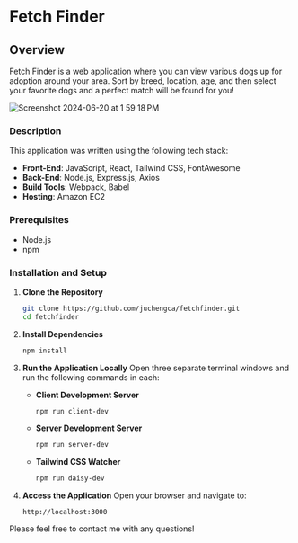 # Fetch Finder

## Overview
Fetch Finder is a web application where you can view various dogs up for adoption around your area. Sort by breed, location, age, and then select your favorite dogs and a perfect match will be found for you! 

![Screenshot 2024-06-20 at 1 59 18 PM](https://github.com/juchengca/fetchfinder/assets/110491010/e48ca0f0-6a03-450f-b90d-2c6d449f0d22)

### Description
This application was written using the following tech stack:
- **Front-End**: JavaScript, React, Tailwind CSS, FontAwesome
- **Back-End**: Node.js, Express.js, Axios
- **Build Tools**: Webpack, Babel
- **Hosting**: Amazon EC2

### Prerequisites
- Node.js 
- npm 

### Installation and Setup

1. **Clone the Repository**
    ```bash
    git clone https://github.com/juchengca/fetchfinder.git
    cd fetchfinder
    ```

2. **Install Dependencies**
    ```bash
    npm install
    ```

3. **Run the Application Locally**
    Open three separate terminal windows and run the following commands in each:

    - **Client Development Server**
      ```bash
      npm run client-dev
      ```

    - **Server Development Server**
      ```bash
      npm run server-dev
      ```

    - **Tailwind CSS Watcher**
      ```bash
      npm run daisy-dev
      ```

4. **Access the Application**
    Open your browser and navigate to:
    ```
    http://localhost:3000
    ```

Please feel free to contact me with any questions!

